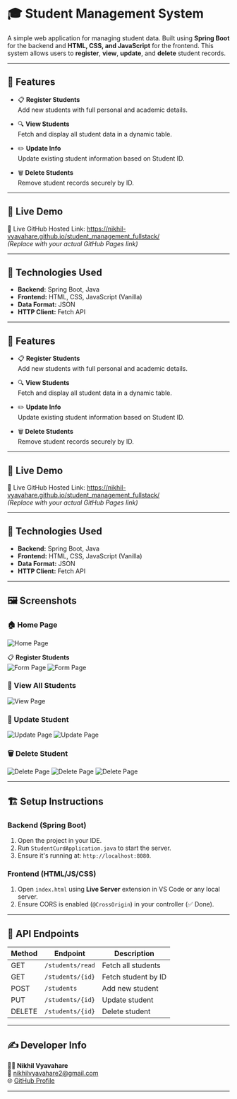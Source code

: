 # 🎓 Student Management System

A simple web application for managing student data. Built using **Spring Boot** for the backend and **HTML, CSS, and JavaScript** for the frontend. This system allows users to **register**, **view**, **update**, and **delete** student records.

---

## 📌 Features

- 📋 **Register Students**  
  Add new students with full personal and academic details.

- 🔍 **View Students**  
  Fetch and display all student data in a dynamic table.

- ✏️ **Update Info**  
  Update existing student information based on Student ID.

- 🗑️ **Delete Students**  
  Remove student records securely by ID.

---

## 🚀 Live Demo

🔗 Live GitHub Hosted Link: https://nikhil-vyavahare.github.io/student_management_fullstack/  
*(Replace with your actual GitHub Pages link)*

---

## 🧠 Technologies Used

- **Backend:** Spring Boot, Java
- **Frontend:** HTML, CSS, JavaScript (Vanilla)
- **Data Format:** JSON
- **HTTP Client:** Fetch API

---

## 📌 Features

- 📋 **Register Students**  
  Add new students with full personal and academic details.

- 🔍 **View Students**  
  Fetch and display all student data in a dynamic table.

- ✏️ **Update Info**  
  Update existing student information based on Student ID.

- 🗑️ **Delete Students**  
  Remove student records securely by ID.

---

## 🚀 Live Demo

🔗 Live GitHub Hosted Link: https://nikhil-vyavahare.github.io/student_management_fullstack/  
*(Replace with your actual GitHub Pages link)*

---

## 🧠 Technologies Used

- **Backend:** Spring Boot, Java
- **Frontend:** HTML, CSS, JavaScript (Vanilla)
- **Data Format:** JSON
- **HTTP Client:** Fetch API

---

## 🖼️ Screenshots

### 🏠 Home Page
![Home Page](screenshots/home.png)

📋 **Register Students**  
  ![Form Page](screenshots/form.png)
  ![Form Page](screenshots/form2.png)

### 📑 View All Students
![View Page](screenshots/view.png)

### 📝 Update Student
![Update Page](screenshots/update.png)
![Update Page](screenshots/update2.png)

### 🗑️ Delete Student
![Delete Page](screenshots/delete.png)
![Delete Page](screenshots/delete2.png)
![Delete Page](screenshots/delete3.png)

---

## 🏗️ Setup Instructions

### Backend (Spring Boot)

1. Open the project in your IDE.
2. Run `StudentCurdApplication.java` to start the server.
3. Ensure it's running at: `http://localhost:8080`.

### Frontend (HTML/JS/CSS)

1. Open `index.html` using **Live Server** extension in VS Code or any local server.
2. Ensure CORS is enabled (`@CrossOrigin`) in your controller (✅ Done).

---

## 🧪 API Endpoints

| Method | Endpoint                 | Description         |
|--------|--------------------------|---------------------|
| GET    | `/students/read`         | Fetch all students  |
| GET    | `/students/{id}`         | Fetch student by ID |
| POST   | `/students`              | Add new student     |
| PUT    | `/students/{id}`         | Update student      |
| DELETE | `/students/{id}`         | Delete student      |

---

## ✍️ Developer Info

**👨‍💻 Nikhil Vyavahare**  
📧 [nikhilvyavahare2@gmail.com](mailto:nikhilvyavahare2@gmail.com)  
🌐 [GitHub Profile](https://github.com/Nikhil-Vyavahare)

---

